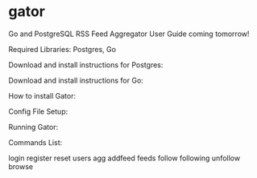 # gator
Go and PostgreSQL RSS Feed Aggregator
User Guide coming tomorrow!

Required Libraries: Postgres, Go

Download and install instructions for Postgres:

Download and install instructions for Go:

How to install Gator:

Config File Setup:

Running Gator:

Commands List:

login
register
reset
users
agg
addfeed
feeds
follow
following
unfollow
browse